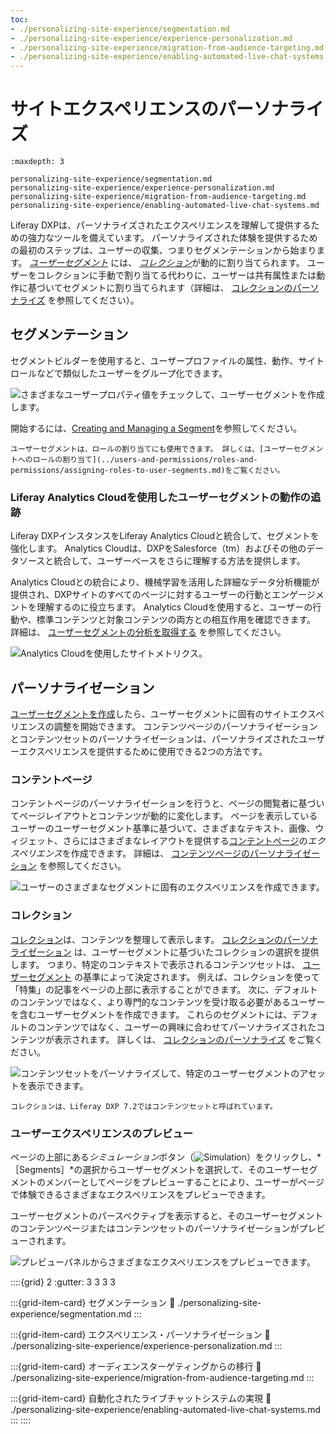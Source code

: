 ```yaml
---
toc:
- ./personalizing-site-experience/segmentation.md
- ./personalizing-site-experience/experience-personalization.md
- ./personalizing-site-experience/migration-from-audience-targeting.md
- ./personalizing-site-experience/enabling-automated-live-chat-systems.md
---
```


# サイトエクスペリエンスのパーソナライズ

```{toctree}
:maxdepth: 3

personalizing-site-experience/segmentation.md
personalizing-site-experience/experience-personalization.md
personalizing-site-experience/migration-from-audience-targeting.md
personalizing-site-experience/enabling-automated-live-chat-systems.md
```

Liferay DXPは、パーソナライズされたエクスペリエンスを理解して提供するための強力なツールを備えています。 パーソナライズされた体験を提供するための最初のステップは、ユーザーの収集、つまりセグメンテーションから始まります。 [*ユーザーセグメント*](./personalizing-site-experience/segmentation/creating-and-managing-user-segments.md) には、 [*コレクション*](../content-authoring-and-management/collections-and-collection-pages/about-collections-and-collection-pages.md)が動的に割り当てられます。 ユーザーをコレクションに手動で割り当てる代わりに、ユーザーは共有属性または動作に基づいてセグメントに割り当てられます（詳細は、 [コレクションのパーソナライズ](./personalizing-site-experience/experience-personalization/personalizing-collections.md) を参照してください）。

## セグメンテーション

セグメントビルダーを使用すると、ユーザープロファイルの属性、動作、サイトロールなどで類似したユーザーをグループ化できます。

![さまざまなユーザープロパティ値をチェックして、ユーザーセグメントを作成します。](./personalizing-site-experience/images/01.png)

開始するには、[Creating and Managing a Segment](./personalizing-site-experience/segmentation/creating-and-managing-user-segments.md)を参照してください。

```{note}
ユーザーセグメントは、ロールの割り当てにも使用できます。 詳しくは、[ユーザーセグメントへのロールの割り当て](../users-and-permissions/roles-and-permissions/assigning-roles-to-user-segments.md)をご覧ください。
```

### Liferay Analytics Cloudを使用したユーザーセグメントの動作の追跡

Liferay DXPインスタンスをLiferay Analytics Cloudと統合して、セグメントを強化します。 Analytics Cloudは、DXPをSalesforce（tm）およびその他のデータソースと統合して、ユーザーベースをさらに理解する方法を提供します。

Analytics Cloudとの統合により、機械学習を活用した詳細なデータ分析機能が提供され、DXPサイトのすべてのページに対するユーザーの行動とエンゲージメントを理解するのに役立ちます。 Analytics Cloudを使用すると、ユーザーの行動や、標準コンテンツと対象コンテンツの両方との相互作用を確認できます。 詳細は、 [ユーザーセグメントの分析を取得する](./personalizing-site-experience/segmentation/getting-analytics-for-user-segments.md) を参照してください。

![Analytics Cloudを使用したサイトメトリクス。](./personalizing-site-experience/images/05.png)

## パーソナライゼーション

[ユーザーセグメントを作成](./personalizing-site-experience/segmentation/creating-and-managing-user-segments.md)したら、ユーザーセグメントに固有のサイトエクスペリエンスの調整を開始できます。 コンテンツページのパーソナライゼーションとコンテンツセットのパーソナライゼーションは、パーソナライズされたユーザーエクスペリエンスを提供するために使用できる2つの方法です。

### コンテントページ

コンテントページのパーソナライゼーションを行うと、ページの閲覧者に基づいてページレイアウトとコンテンツが動的に変化します。 ページを表示しているユーザーのユーザーセグメント基準に基づいて、さまざまなテキスト、画像、ウィジェット、さらにはさまざまなレイアウトを提供する[コンテントページ](./creating-pages/using-content-pages.md)の*エクスペリエンス*を作成できます。 詳細は、 [コンテンツページのパーソナライゼーション](./personalizing-site-experience/experience-personalization/content-page-personalization.md) を参照してください。

![ユーザーのさまざまなセグメントに固有のエクスペリエンスを作成できます。](./personalizing-site-experience/images/02.png)

### コレクション

[コレクション](../content-authoring-and-management/collections-and-collection-pages/about-collections-and-collection-pages.md)は、コンテンツを整理して表示します。 [コレクションのパーソナライゼーション](./personalizing-site-experience/experience-personalization/personalizing-collections.md) は、ユーザーセグメントに基づいたコレクションの選択を提供します。 つまり、特定のコンテキストで表示されるコンテンツセットは、 [ユーザーセグメント](./personalizing-site-experience/segmentation/creating-and-managing-user-segments.md) の基準によって決定されます。 例えば、コレクションを使って「特集」の記事をページの上部に表示することができます。 次に、デフォルトのコンテンツではなく、より専門的なコンテンツを受け取る必要があるユーザーを含むユーザーセグメントを作成できます。 これらのセグメントには、デフォルトのコンテンツではなく、ユーザーの興味に合わせてパーソナライズされたコンテンツが表示されます。 詳しくは、 [コレクションのパーソナライズ](./personalizing-site-experience/experience-personalization/personalizing-collections.md) をご覧ください。

![コンテンツセットをパーソナライズして、特定のユーザーセグメントのアセットを表示できます。](./personalizing-site-experience/images/03.png)

```{note}
コレクションは、Liferay DXP 7.2ではコンテンツセットと呼ばれています。
```

### ユーザーエクスペリエンスのプレビュー

ページの上部にある*シミュレーション*ボタン（![Simulation](../images/icon-simulation.png)）をクリックし、*［Segments］*の選択からユーザーセグメントを選択して、そのユーザーセグメントのメンバーとしてページをプレビューすることにより、ユーザーがページで体験できるさまざまなエクスペリエンスをプレビューできます。

ユーザーセグメントのパースペクティブを表示すると、そのユーザーセグメントのコンテンツページまたはコンテンツセットのパーソナライゼーションがプレビューされます。

![プレビューパネルからさまざまなエクスペリエンスをプレビューできます。](./personalizing-site-experience/images/04.png)

::::{grid} 2
:gutter: 3 3 3 3

:::{grid-item-card} セグメンテーション
:link: ./personalizing-site-experience/segmentation.md
:::

:::{grid-item-card} エクスペリエンス・パーソナライゼーション
:link: ./personalizing-site-experience/experience-personalization.md
:::

:::{grid-item-card} オーディエンスターゲティングからの移行
:link: ./personalizing-site-experience/migration-from-audience-targeting.md
:::

:::{grid-item-card} 自動化されたライブチャットシステムの実現
:link: ./personalizing-site-experience/enabling-automated-live-chat-systems.md
:::
::::
